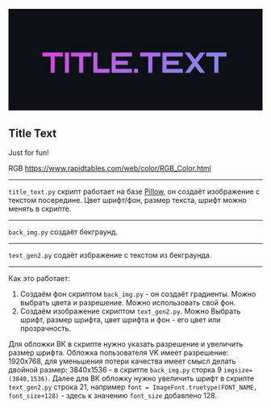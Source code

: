 ![](title_text.png)

## Title Text

Just for fun!

RGB https://www.rapidtables.com/web/color/RGB_Color.html

---

`title_text.py` скрипт работает на базе [Pillow](https://pypi.org/project/Pillow/), он создаёт изображение с текстом посередине. Цвет шрифт/фон, размер текста, шрифт можно менять в скрипте.

---

`back_img.py` создаёт бекграунд. 

---

`text_gen2.py` содаёт избражение с текстом из бекграунда.

---

Как это работает:

1. Создаём фон скриптом `back_img.py` - он создаёт градиенты. Можно выбрать цвета и разрешение. Можно использовать свой фон.
2. Создаём изображение скриптом `text_gen2.py`. Можно Выбрать шрифт, размер шрифта, цвет шрифта и фон - его цвет или прозрачность.

Для обложки ВК в скрипте нужно указать разрешение и увеличить размер шрифта. 
Обложка пользователя VK имеет разрешение: 1920х768, для уменьшения потери качества имеет смысл делать двойной размер: 3840х1536 - в скритпе `back_img.py` сторка 9 `imgsize=(3840,1536)`.
Далее для ВК обложку нужно увеличить шрифт в скрипте `text_gen2.py` строка 21, например `font = ImageFont.truetype(FONT_NAME, font_size+128)` - здесь к значению `font_size` добавлено 128.

